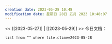 ```yaml
---
creation date: 2023-05-28 10:48
modification date: 星期日 28日 五月 2023 10:48:07
---
```

<< [[2023-05-27]] | [[2023-05-29]] >>
今日文档：
```dataview
list from "" where file.ctime=2023-05-28
```
